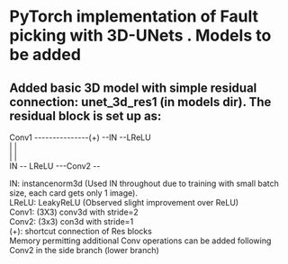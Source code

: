 #  PyTorch implementation of Fault picking with 3D-UNets . Models to be added


## Added basic 3D model with simple residual connection: unet_3d_res1 (in models dir). The residual block is set up as:

Conv1 ---------------(+) --IN --LReLU  
|                      |  
|                      |  
IN -- LReLU ---Conv2 --      

IN: instancenorm3d (Used IN throughout due to training with small batch size, each card gets only 1 image).  
LReLU: LeakyReLU  (Observed slight improvement over ReLU)  
Conv1: (3X3) conv3d with  stride=2  
Conv2: (3x3) con3d with stride=1  
(+): shortcut connection of Res blocks  
Memory permitting additional Conv operations can be added following Conv2 in the side branch (lower branch)  

